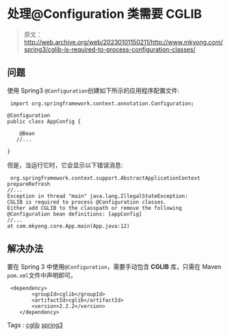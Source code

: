 # 处理@Configuration 类需要 CGLIB

> 原文：<http://web.archive.org/web/20230101150211/http://www.mkyong.com/spring3/cglib-is-required-to-process-configuration-classes/>

## 问题

使用 Spring3 `@Configuration`创建如下所示的应用程序配置文件:

```
 import org.springframework.context.annotation.Configuration;

@Configuration
public class AppConfig {

	@Bean
   //...

} 
```

但是，当运行它时，它会显示以下错误消息:

```
 org.springframework.context.support.AbstractApplicationContext prepareRefresh
//...
Exception in thread "main" java.lang.IllegalStateException: 
CGLIB is required to process @Configuration classes. 
Either add CGLIB to the classpath or remove the following 
@Configuration bean definitions: [appConfig]
//...
at com.mkyong.core.App.main(App.java:12) 
```

## 解决办法

要在 Spring 3 中使用`@Configuration`，需要手动包含 **CGLIB** 库，只需在 Maven `pom.xml`文件中声明即可。

```
 <dependency>
		<groupId>cglib</groupId>
		<artifactId>cglib</artifactId>
		<version>2.2.2</version>
	</dependency> 
```

Tags : [cglib](http://web.archive.org/web/20200616173123/https://mkyong.com/tag/cglib/) [spring3](http://web.archive.org/web/20200616173123/https://mkyong.com/tag/spring3/)<input type="hidden" id="mkyong-current-postId" value="9324">